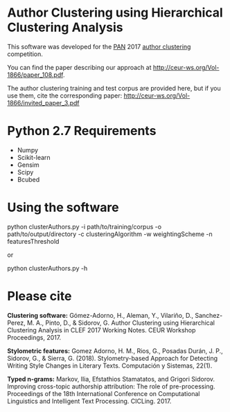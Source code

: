 Author Clustering using Hierarchical Clustering Analysis
==============================================================

This software was developed for the [PAN] 2017 [author clustering]
competition.

[pan]: https://pan.webis.de/clef17/pan17-web/index.html
[author clustering]: https://pan.webis.de/clef17/pan17-web/author-identification.html

You can find the paper describing our approach at
<http://ceur-ws.org/Vol-1866/paper_108.pdf>.

The author clustering training and test corpus are provided here, but if you use them, cite the corresponding paper: http://ceur-ws.org/Vol-1866/invited_paper_3.pdf

# Python 2.7 Requirements #

* Numpy
* Scikit-learn
* Gensim
* Scipy
* Bcubed

# Using the software #

python clusterAuthors.py -i path/to/training/corpus -o path/to/output/directory -c clusteringAlgorithm -w weightingScheme -n featuresThreshold

or

python clusterAuthors.py -h

# Please cite #

**Clustering software:**
Gómez-Adorno, H., Aleman, Y., Vilariño, D., Sanchez-Perez, M. A., Pinto, D., & Sidorov, G. Author Clustering using Hierarchical Clustering Analysis in CLEF 2017 Working Notes. CEUR Workshop Proceedings, 2017.

**Stylometric features:**
Gomez Adorno, H. M., Rios, G., Posadas Durán, J. P., Sidorov, G., & Sierra, G. (2018). Stylometry-based Approach for Detecting Writing Style Changes in Literary Texts. Computación y Sistemas, 22(1).

**Typed n-grams:**
Markov, Ilia, Efstathios Stamatatos, and Grigori Sidorov. Improving cross-topic authorship attribution: The role of pre-processing. Proceedings of the 18th International Conference on Computational Linguistics and Intelligent Text Processing. CICLing. 2017.
